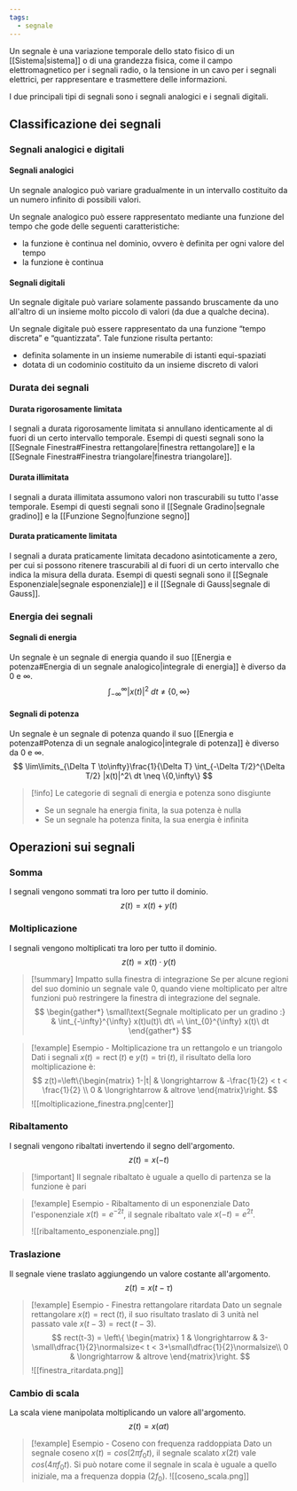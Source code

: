 ```yaml
---
tags:
  - segnale
---
```

Un segnale è una variazione temporale dello stato fisico di un [[Sistema|sistema]] o di una grandezza fisica, come il campo elettromagnetico per i segnali radio, o la tensione in un cavo per i segnali elettrici, per rappresentare e trasmettere delle informazioni.

I due principali tipi di segnali sono i segnali analogici e i segnali digitali.
## Classificazione dei segnali
### Segnali analogici e digitali
#### Segnali analogici
Un segnale analogico può variare gradualmente in un intervallo costituito da
un numero infinito di possibili valori. 

Un segnale analogico può essere rappresentato mediante una funzione del tempo che gode delle seguenti caratteristiche: 
- la funzione è continua nel dominio, ovvero è definita per ogni valore del tempo
- la funzione è continua
#### Segnali digitali
Un segnale digitale può variare solamente passando bruscamente da uno all'altro di un insieme molto piccolo di valori (da due a qualche decina).

Un segnale digitale può essere rappresentato da una funzione “tempo discreta” e “quantizzata”. Tale funzione risulta pertanto: 
- definita solamente in un insieme numerabile di istanti equi-spaziati
- dotata di un codominio costituito da un insieme discreto di valori
### Durata dei segnali
#### Durata rigorosamente limitata
I segnali a durata rigorosamente limitata si annullano identicamente al di fuori di un certo intervallo temporale. Esempi di questi segnali sono la [[Segnale Finestra#Finestra rettangolare|finestra rettangolare]] e la [[Segnale Finestra#Finestra triangolare|finestra triangolare]].
#### Durata illimitata
I segnali a durata illimitata assumono valori non trascurabili su tutto l'asse temporale. Esempi di questi segnali sono il [[Segnale Gradino|segnale gradino]] e la [[Funzione Segno|funzione segno]] 
#### Durata praticamente limitata
I segnali a durata praticamente limitata decadono asintoticamente a zero, per cui si possono ritenere trascurabili al di fuori di un certo intervallo che indica la misura della durata. Esempi di questi segnali sono il [[Segnale Esponenziale|segnale esponenziale]] e il [[Segnale di Gauss|segnale di Gauss]]. 
### Energia dei segnali
#### Segnali di energia
Un segnale è un segnale di energia quando il suo [[Energia e potenza#Energia di un segnale analogico|integrale di energia]] è diverso da $0$ e $\infty$.
$$
\int_{-\infty}^{\infty}|x(t)|^2\ dt\ \neq\ \{0,\infty\}
$$
#### Segnali di potenza
Un segnale è un segnale di potenza quando il suo [[Energia e potenza#Potenza di un segnale analogico|integrale di potenza]] è diverso da $0$ e $\infty$.
$$
\lim\limits_{\Delta T \to\infty}\frac{1}{\Delta T} \int_{-\Delta T/2}^{\Delta T/2} |x(t)|^2\ dt \neq \{0,\infty\}
$$

>[!info] Le categorie di segnali di energia e potenza sono disgiunte
>- Se un segnale ha energia finita, la sua potenza è nulla
>- Se un segnale ha potenza finita, la sua energia è infinita
## Operazioni sui segnali
### Somma
I segnali vengono sommati tra loro per tutto il dominio.
$$
z(t) = x(t) + y(t)
$$
### Moltiplicazione
I segnali vengono moltiplicati tra loro per tutto il dominio.
$$
z(t)=x(t)\cdot y(t)
$$

>[!summary] Impatto sulla finestra di integrazione
>Se per alcune regioni del suo dominio un segnale vale $0$, quando viene moltiplicato per altre funzioni può restringere la finestra di integrazione del segnale.
> $$
> \begin{gather*}
> \small\text{Segnale moltiplicato per un gradino :} & \int_{-\infty}^{\infty} x(t)u(t)\ dt\ =\ \int_{0}^{\infty} x(t)\ dt
> \end{gather*}
>$$

>[!example] Esempio - Moltiplicazione tra un rettangolo e un triangolo
>Dati i segnali $x(t)=\operatorname{rect}(t)$ e $y(t)=\operatorname{tri}(t)$, il risultato della loro moltiplicazione è:
>$$
>z(t)=\left\{\begin{matrix}
>1-|t| & \longrightarrow & -\frac{1}{2} < t < \frac{1}{2} \\
>0 & \longrightarrow & altrove
>\end{matrix}\right.
>$$
>![[moltiplicazione_finestra.png|center]]
### Ribaltamento
I segnali vengono ribaltati invertendo il segno dell'argomento.
$$
z(t) = x(-t)
$$

>[!important] Il segnale ribaltato è uguale a quello di partenza se la funzione è pari

>[!example] Esempio - Ribaltamento di un esponenziale
>Dato l'esponenziale $x(t) =e^{-2t}$, il segnale ribaltato vale $x(-t)=e^{2t}$.
>
>![[ribaltamento_esponenziale.png]]
### Traslazione
Il segnale viene traslato aggiungendo un valore costante all'argomento.
$$
z(t) = x(t - \tau)
$$
>[!example] Esempio -  Finestra rettangolare ritardata
>Dato un segnale rettangolare $x(t) = \operatorname{rect}(t)$, il suo risultato traslato di 3 unità nel passato vale $x(t-3)=\operatorname{rect}(t-3)$.
>$$ 
>rect(t-3) = \left\{ \begin{matrix}
>1 & \longrightarrow & 3-\small\dfrac{1}{2}\normalsize< t < 3+\small\dfrac{1}{2}\normalsize\\
>0 & \longrightarrow & altrove
>\end{matrix}\right.
>$$
>![[finestra_ritardata.png]]
### Cambio di scala
La scala viene manipolata moltiplicando un valore all'argomento.
$$
z(t) = x(\alpha t)
$$
>[!example] Esempio - Coseno con frequenza raddoppiata
>Dato un segnale coseno $x(t) = cos(2\pi f_0t)$, il segnale scalato $x(2t)$ vale $cos(4 \pi f_0 t)$. Si può notare come il segnale in scala è uguale a quello iniziale, ma a frequenza doppia $(2f_0)$.
>![[coseno_scala.png]]
